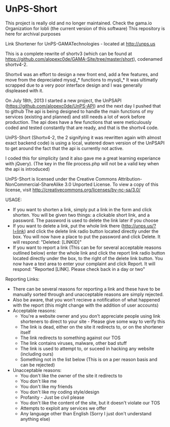 UnPS-Short
==========

This project is really old and no longer maintained. Check the gama.io Organization for lobli (the current version of this software)
This repository is here for archival purposes

Link Shortener for UnPS-GAMATechnologies - located at http://unps.us

This is a complete rewrite of shortv3 (which can be found at https://github.com/alopexc0de/GAMA-Site/tree/master/short), codenamed shortv4-2.

Shortv4 was an effort to design a new front end, add a few features, and move from the depreciated mysql_* functions to mysqli_*
It was ultimatly scrapped due to a very poor interface design and I was generally displeased with it.

On July 18th, 2013 I started a new project, the UnPSAPI (https://github.com/alopexc0de/UnPS-API) and the next day I pushed that to github
The api is being designed to handle the main functions of my services (existing and planned) and still needs a lot of work before production.
The api does have a few functions that were meticulously coded and tested constantly that are ready, and that is the shortv4 code.

UnPS-Short (Shortv4-2, the 2 signifying it was rewritten again with almost exact backend code) is using a local, watered down version of the UnPSAPI to get around the fact that the api is currently not active.

I coded this for simplicity (and it also gave me a great learning experiance with jQuery).
(The key in the file process.php will not be a valid key when the api is introduced)

UnPS-Short is licensed under the Creative Commons Attribution-NonCommercial-ShareAlike 3.0 Unported License.
To view a copy of this license, visit http://creativecommons.org/licenses/by-nc-sa/3.0/

USAGE:
  - If you want to shorten a link, simply put a link in the form and click shorten. You will be given two things: a clickable short link, and a password. The password is used to delete the link later if you choose
  - If you want to delete a link, put the whole link there (http://unps.us/?l=link) and click the delete link radio button located directly under the box. You will now have a place to put the password and click Delete. It will respond: "Deleted: [LINKID]"
  - If you want to report a link (This can be for several acceptable reasons outlined below) enter the whole link and click the report link radio button located directly under the box, to the right of the delete link button. You now have a text area to enter your complaint and click Report. It will respond: "Reported [LINK]. Please check back in a day or two"
  
Reporting Links:
  - There can be several reasons for reporting a link and these have to be manually sorted through and unacceptable reasons are simply rejected.
  - Also be aware, that you won't recieve a notification of what happened with the report (this might change with the addition of user accounts)
  - Acceptable reasons:
    - You're a website owner and you don't appreciate people using link shorteners to direct to your site - Please give some way to verify this
    - The link is dead, either on the site it redirects to, or on the shortener itself
    - The link redirects to something against our TOS
    - The link contains viruses, malware, other bad stuff
    - The link is used to attempt to, or suceed in hacking any website (including ours)
    - Something not in the list below (This is on a per reason basis and can be rejected)
  - Unacceptable reasons:
    - You don't like the owner of the site it redirects to
    - You don't like me
    - You don't like my friends
    - You don't like my coding style/design
    - Profanity - Just be civil please
    - You don't like the content of the site, but it doesn't violate our TOS
    - Attempts to exploit any services we offer
    - Any language other than English (Sorry I just don't understand anything else)
    
